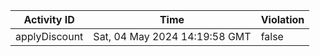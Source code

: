 | Activity ID | Time | Violation |
| --- | --- | --- |
| applyDiscount | Sat, 04 May 2024 14:19:58 GMT | false |